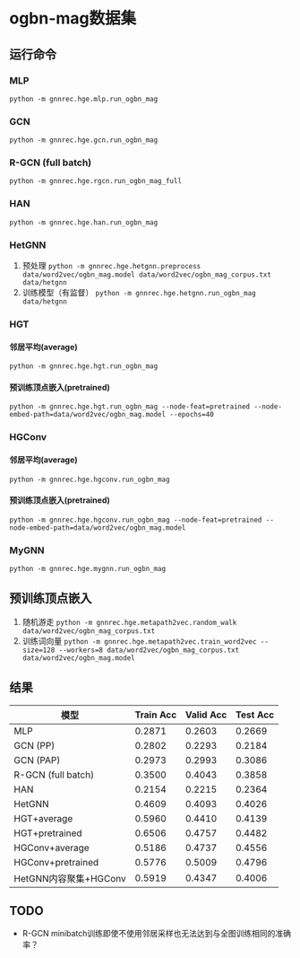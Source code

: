 # ogbn-mag数据集
## 运行命令
### MLP
`python -m gnnrec.hge.mlp.run_ogbn_mag`

### GCN
`python -m gnnrec.hge.gcn.run_ogbn_mag`

### R-GCN (full batch)
`python -m gnnrec.hge.rgcn.run_ogbn_mag_full`

### HAN
`python -m gnnrec.hge.han.run_ogbn_mag`

### HetGNN
1. 预处理 `python -m gnnrec.hge.hetgnn.preprocess data/word2vec/ogbn_mag.model data/word2vec/ogbn_mag_corpus.txt data/hetgnn`
2. 训练模型（有监督） `python -m gnnrec.hge.hetgnn.run_ogbn_mag data/hetgnn`

### HGT
#### 邻居平均(average)
`python -m gnnrec.hge.hgt.run_ogbn_mag`

#### 预训练顶点嵌入(pretrained)
`python -m gnnrec.hge.hgt.run_ogbn_mag --node-feat=pretrained --node-embed-path=data/word2vec/ogbn_mag.model --epochs=40`

### HGConv
#### 邻居平均(average)
`python -m gnnrec.hge.hgconv.run_ogbn_mag`

#### 预训练顶点嵌入(pretrained)
`python -m gnnrec.hge.hgconv.run_ogbn_mag --node-feat=pretrained --node-embed-path=data/word2vec/ogbn_mag.model`

### MyGNN
`python -m gnnrec.hge.mygnn.run_ogbn_mag`

## 预训练顶点嵌入
1. 随机游走 `python -m gnnrec.hge.metapath2vec.random_walk data/word2vec/ogbn_mag_corpus.txt`
2. 训练词向量 `python -m gnnrec.hge.metapath2vec.train_word2vec --size=128 --workers=8 data/word2vec/ogbn_mag_corpus.txt data/word2vec/ogbn_mag.model`

## 结果
| 模型 | Train Acc | Valid Acc | Test Acc |
| --- | --- | --- | --- |
| MLP | 0.2871 | 0.2603 | 0.2669 |
| GCN (PP) | 0.2802 | 0.2293 | 0.2184 |
| GCN (PAP) | 0.2973 | 0.2993 | 0.3086 |
| R-GCN (full batch) | 0.3500 | 0.4043 | 0.3858 |
| HAN | 0.2154 | 0.2215 | 0.2364 |
| HetGNN | 0.4609 | 0.4093 | 0.4026 |
| HGT+average | 0.5960 | 0.4410 | 0.4139 |
| HGT+pretrained | 0.6506 | 0.4757 | 0.4482 |
| HGConv+average | 0.5186 | 0.4737 | 0.4556 |
| HGConv+pretrained | 0.5776 | 0.5009 | 0.4796 |
| HetGNN内容聚集+HGConv | 0.5919 | 0.4347 | 0.4006 |

## TODO
* R-GCN minibatch训练即使不使用邻居采样也无法达到与全图训练相同的准确率？
